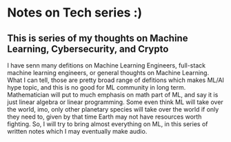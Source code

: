 # Notes on Tech series :)

## This is series of my thoughts on Machine Learning, Cybersecurity, and Crypto

I have senn many defitions on Machine Learning Engineers, full-stack machine learning engineers, or general thoughts on Machine Learning. What I can tell, those are pretty broad range of defitions which makes ML/AI hype topic, and this is no good for ML community in long term. Mathematician will put to much emphasis on math part of ML, and say it is just linear algebra or linear programming. Some even think ML will take over the world, imo, only other planetary species will take over the world if only they need to, given by that time Earth may not have resources worth fighting. So, I will try to bring almost everything on ML, in this series of written notes which I may eventually make audio.

